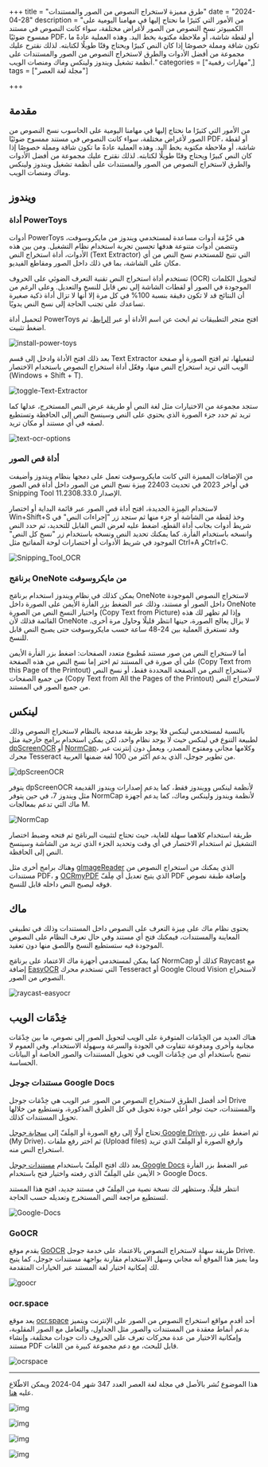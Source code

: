 +++
title = "طرق مميزة لاستخراج النصوص من الصور والمستندات"
date = "2024-04-28"
description = "من الأمور التي كثيرًا ما نحتاج إليها في مهامنا اليومية على الكمبيوتر نسخ النصوص من الصور لأغراض مختلفة، سواء كانت النصوص في مستند ممسوح ضوئيًا PDF، أو لقطة شاشة، أو ملاحظة مكتوبة بخط اليد. وهذه العملية عادةً ما تكون شاقة ومملة خصوصًا إذا كان النص كبيرًا ويحتاج وقتًا طويلًا لكتابته. لذلك نقترح عليك مجموعة من أفضل الأدوات والطرق لاستخراج النصوص من الصور والمستندات على أنظمة تشغيل ويندوز ولينكس وماك ومنصات الويب."
categories = ["مهارات رقمية",]
tags = ["مجلة لغة العصر"]

+++


## مقدمة

من الأمور التي كثيرًا ما نحتاج إليها في مهامنا اليومية على الحاسوب نسخ النصوص من الصور لأغراض مختلفة، سواء كانت النصوص في مستند ممسوح ضوئيًا PDF، أو لقطة شاشة، أو ملاحظة مكتوبة بخط اليد. وهذه العملية عادةً ما تكون شاقة ومملة خصوصًا إذا كان النص كبيرًا ويحتاج وقتًا طويلًا لكتابته. لذلك نقترح عليك مجموعة من أفضل الأدوات والطرق لاستخراج النصوص من الصور والمستندات على أنظمة تشغيل ويندوز ولينكس وماك ومنصات الويب.

## ويندوز

### أداة PowerToys

أدوات PowerToys هي حُزْمَة أدوات مساعدة لمستخدمي ويندوز من مايكروسوفت، وتتضمن أدوات متنوعة هدفها تحسين تجرِبة استخدام نظام التشغيل. ومن بين هذه الأدوات، أداة استخراج النص (Text Extractor) التي تتيح للمستخدم نسخ النص من أي مكان على الشاشة، بما في ذلك داخل الصور ومقاطع الفيديو.

تستخدم أداة استخراج النص تقنية التعرف الضوئي على الحروف (OCR) لتحويل الكلمات الموجودة في الصور أو لقطات الشاشة إلى نص قابل للنسخ والتعديل. وعلى الرغم من أن النتائج قد لا تكون دقيقة بنسبة 100% في كل مرة إلا أنها لا تزال أداة ذكية صغيرة تساعدك على تجنب الحاجة إلى نسخ النص يدويًا.

لتحميل أداة PowerToys افتح متجر التطبيقات ثم ابحث عن اسم الأداة أو عبر [الرابط](https://apps.microsoft.com/store/detail/microsoft-powertoys/XP89DCGQ3K6VLD)، ثم اضغط تثبيت.

![install-power-toys](images/install-power-toys.jpg)

بعد ذلك افتح الأداة وادخل إلى قسم Text Extractor لتفعيلها، ثم افتح الصورة أو صفحة الويب التي تريد استخراج النص منها، وفعّل أداة استخراج النصوص باستخدام الاختصار (Windows + Shift + T).

![toggle-Text-Extractor](images/toggle-Text-Extractor.jpeg)

ستجد مجموعة من الاختيارات مثل لغة النص أو طريقة عرض النص المستخرج، عدلها كما تريد ثم حدد جزء الصورة الذي يحتوي على النص وسينسخ النص إلى الحافظة وتستطيع لصقه في أي مستند أو مكان تريد.

![text-ocr-options](images/text-ocr-options.jpeg)

### أداة قص الصور

من الإضافات المميزة التي كانت مايكروسوفت تعمل على دمجها بنظام ويندوز وأضيفت في أواخر 2023 في تحديث 22403 مِيزة نسخ النص من الصور داخل أداة قص الصور Snipping Tool الإصدار 11.2308.33.0.

لاستخدام المِيزة الجديدة، افتح أداة قص الصور عبر قائمة البداية أو اختصار Win+Shift+S وخذ لقطة من الشاشة أو جزء منها ثم ستجد زر "إجراءات النص" في شريط أدوات بجانب أداة القطع، اضغط عليه لعرض النص القابل للتحديد، ثم حدد النص وانسخه باستخدام الفأرة. كما يمكنك تحديد النص ونسخه باستخدام زر "نسخ كل النص" الموجود في شريط الأدوات أو اختصارات لوحة المفاتيح مثل Ctrl+A وCtrl+C.

![Snipping_Tool_OCR](images/Snipping_Tool_OCR.jpeg)

### برنامَج OneNote من مايكروسوفت

يمكن كذلك في نظام ويندوز استخدام برنامَج OneNote لاستخراج النصوص الموجودة داخل الصور أو مستند، وذلك عبر الضغط بزر الفأرة الأيمن على الصورة داخل OneNote واختيار النسخ النص من الصورة (Copy Text from Picture) وإذا لم تظهر لك هذه القائمة فذلك لأن OneNote لا يزال يعالج الصورة، حينها انتظر قليلًا وحاول مرة أخرى، وقد تستغرق العملية بين 24-48 ساعة حسب مايكروسوفت حتى يصبح النص قابل للنسخ.

أما لاستخراج النص من صور مستند مُطبوع متعدد الصفحات: اضغط بزر الفأرة الأيمن على أي صورة في المستند ثم اختر إما نسخ النص من هذه الصفحة (Copy Text from this Page of the Printout) لاستخراج النص من الصفحة المحددة فقط، أو نسخ النص من جميع الصفحات (Copy Text from All the Pages of the Printout) لاستخراج النص من جميع الصور في المستند.

## لينكس

بالنسبة لمستخدمي لينكس فلا يوجد طريقة مدمجة بالنظام لاستخراج النصوص وذلك لطبيعة التنوع في لينكس حيث لا يوجد نظام واحد، لكن يمكن استخدام برامج خارجية مثل [dpScreenOCR](https://danpla.github.io/dpscreenocr/) أو [NormCap](https://dynobo.github.io/normcap/)، وكلامها مجاني ومفتوح المصدر، ويعمل دون إنترنت عبر محرك Tesseract من تطوير جوجل، الذي يدعم أكثر من 100 لغة ضمنها العربية.

![dpScreenOCR](images/dpScreenOCR.png)

يتوفر dpScreenOCR لأنظمة لينكس وويندوز فقط، كما يدعم إصدارات ويندوز القديمة مثل ويندوز 7، في حين يتوفر NormCap لأنظمة ويندوز ولينكس وماك، كما يدعم أجهزة ماك التي تدعم بمعالجات M.

![NormCap](images/NormCap.jpg)

طريقة استخدام كلاهما سهلة للغاية، حيث تحتاج لتثبيت البرنامَج ثم فتحه وضبط اختصار التشغيل ثم استخدام الاختصار في أي وقت وتحديد الجزء الذي تريد من الشاشة وسينسخ النص إلى الحافظة.

وهناك برامج أخرى مثل [gImageReader](https://github.com/manisandro/gImageReader) الذي يمكنك من استخراج النصوص من مستندات PDF، و [OCRmyPDF](https://github.com/ocrmypdf/OCRmyPDF) الذي يتيح تعديل أي مِلَفّ PDF وإضافة طبقة نصوص فوقه ليصبح النص داخله قابل للنسخ.

## ماك

يحتوى نظام ماك على مِيزة التعرف على النصوص داخل المستندات وذلك في تطبيقي المعاينة والمستندات، فيمكنك فتح أي مستند وفي حال تعرف النظام على النصوص الموجودة فيه ستستطيع النسخ واللصق منها دون تعقيد.

كما يمكن لمستخدمي أجهزة ماك الاعتماد على برنامَج NormCap كذلك أو Raycast مع إضافة [EasyOCR](https://www.raycast.com/Rafo94/easy-ocr) التي تستخدم محرك Tesseract أو Google Cloud Vision لاستخراج النصوص من الصور.

![raycast-easyocr](images/raycast-easyocr.jpg)

## خِدْمَات الويب

هناك العديد من الخِدْمَات المتوفرة على الويب لتحويل الصور إلى نصوص، ما بين خِدْمَات مجانية وأخرى ومدفوعة تتفاوت في الجودة والسرعة وسهولة الاستخدام. وفي العموم لا ننصح باستخدام أي من خِدْمَات الويب في تحويل المستندات والصور الخاصة أو البيانات الحساسة.

### مستندات جوجل Google Docs

أحد أفضل الطرق لاستخراج النصوص من الصور عبر الويب هي خِدْمَات جوجل Drive والمستندات، حيث توفر أعلى جودة تحويل في كل الطرق المذكورة، وتستطيع من خلالها تحويل المستندات كذلك.

تحتاج أولًا إلى رفع الصورة أو المِلَفّ إلى [سحابة جوجل Google Drive](https://drive.google.com/)، ثم اضغط على زر (My Drive)، ثم اختر رفع ملفات (Upload files) وارفع الصورة أو المِلَفّ الذي تريد استخراج النص منه.

بعد ذلك افتح المِلَفّ باستخدام [مستندات جوجل Google Docs](https://docs.google.com/document/) عبر الضغط بزر الفأرة الأيمن على المِلَفّ الذي رفعته واختيار فتح باستخدام > Google Docs.

انتظر قليلًا، وستظهر لك نسخة نصية من المِلَفّ في مستند جديد، افتح هذا المستند لتستطيع مراجعة النص المستخرج وتعديله حسب الحاجة.

![Google-Docs](images/Google-Docs.jpg)

### GoOCR

يقدم موقع [GoOCR](https://goocr.blogspot.com/) طريقة سهلة لاستخراج النصوص بالاعتماد على خدمة جوجل Drive. وما يميز هذا الموقع أنه مجاني وسهل الاستخدام مقارنة بواجهة مستندات جوجل، كما يتيح لك إمكانية اختيار لغة المستند عبر الخيارات المتقدمة.

![goocr](images/goocr.jpg)

### ocr.space

يعد موقع [ocr.space](https://ocr.space/) أحد أقدم مواقع استخراج النصوص من الصور على الإنترنت ويتميز بدعم أنماط معقدة من المستندات والصور مثل الجداول، والتعامل مع الصور المقلوبة، وإمكانية الاختيار من عدة محركات تعرف على الحروف ذات جودات مختلفة، وإنشاء مستند PDF قابل للبحث، مع دعم مجموعة كبيرة من اللغات.

![ocrspace](images/ocrspace.jpg)


---

هذا الموضوع نُشر باﻷصل في مجلة لغة العصر العدد 347 شهر 04-2024 ويمكن الاطّلاع عليه [هنا](https://drive.google.com/file/d/1mL4JHpYVT0gQ9rdduG3Y6r5muoF9hDA2/view?usp=drive_link).

![img](images/347-1.jpg)

![img](images/347-2.jpg)

![img](images/347-3.jpg)

![img](images/347-4.jpg)

